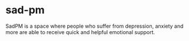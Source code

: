 # sad-pm
SadPM is a space where people who suffer from depression, anxiety and more are able to receive quick and helpful emotional support.
